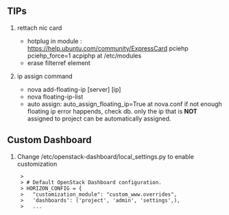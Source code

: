 TIPs
---------
1. rettach nic card

	- hotplug in module : https://help.ubuntu.com/community/ExpressCard
	  pciehp pciehp_force=1 acpiphp at /etc/modules
	- erase filterref element

2. ip assign command

	- nova add-floating-ip [server] [ip]
	- nova floating-ip-list
	- auto assign: auto_assign_floating_ip=True at nova.conf
	  if not enough floating ip error happends, check db. only the ip 
	  that is **NOT** assigned to project can be automatically assigned.



Custom Dashboard
----------------

1. Change /etc/openstack-dashboard/local_settings.py to enable customization

		>
		> # Default OpenStack Dashboard configuration.
		> HORIZON_CONFIG = {
		> 	"customization_module": "custom_www.overrides",
		> 	'dashboards': ('project', 'admin', 'settings',), 
		> 	...


